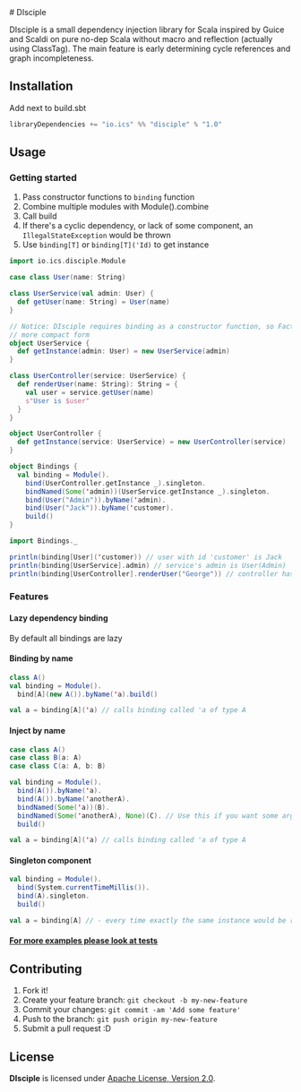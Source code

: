 <snippet>
  <content>
# DIsciple

DIsciple is a small dependency injection library for Scala inspired by Guice and Scaldi on pure no-dep Scala without
macro and reflection (actually using ClassTag). The main feature is early determining cycle references
and graph incompleteness.

## Installation

Add next to build.sbt
```scala
libraryDependencies += "io.ics" %% "disciple" % "1.0"
```

## Usage

### Getting started

1. Pass constructor functions to ```binding``` function
2. Combine multiple modules with Module().combine
3. Call build
4. If there's a cyclic dependency, or lack of some component, an ```IllegalStateException``` would be thrown
5. Use ```binding[T]``` or ```binding[T]('Id)``` to get instance

```scala
import io.ics.disciple.Module

case class User(name: String)

class UserService(val admin: User) {
  def getUser(name: String) = User(name)
}

// Notice: DIsciple requires binding as a constructor function, so Factory methods are not required, but it allows to use]
// more compact form
object UserService {
  def getInstance(admin: User) = new UserService(admin)
}

class UserController(service: UserService) {
  def renderUser(name: String): String = {
    val user = service.getUser(name)
    s"User is $user"
  }
}

object UserController {
  def getInstance(service: UserService) = new UserController(service)
}

object Bindings {
  val binding = Module().
    bind(UserController.getInstance _).singleton.
    bindNamed(Some('admin))(UserService.getInstance _).singleton.
    bind(User("Admin")).byName('admin).
    bind(User("Jack")).byName('customer).
    build()
}

import Bindings._

println(binding[User]('customer)) // user with id 'customer' is Jack
println(binding[UserService].admin) // service's admin is User(Admin)
println(binding[UserController].renderUser("George")) // controller has it's dependency

```

### Features

#### Lazy dependency binding
By default all bindings are lazy

#### Binding by name
```scala
class A()
val binding = Module().
  bind[A](new A()).byName('a).build()

val a = binding[A]('a) // calls binding called 'a of type A
```

#### Inject by name
```scala
case class A()
case class B(a: A)
case class C(a: A, b: B)

val binding = Module().
  bind(A()).byName('a).
  bind(A()).byName('anotherA).
  bindNamed(Some('a))(B).
  bindNamed(Some('anotherA), None)(C). // Use this if you want some args binded by name and others by type
  build()

val a = binding[A]('a) // calls binding called 'a of type A
```

#### Singleton component

```scala
val binding = Module().
  bind(System.currentTimeMillis()).
  bind(A).singleton.
  build()

val a = binding[A] // - every time exactly the same instance would be returned
```

#### [For more examples please look at tests](https://github.com/KORPSE/disciple/tree/master/src/test/scala/io/ics)

## Contributing

1. Fork it!
2. Create your feature branch: `git checkout -b my-new-feature`
3. Commit your changes: `git commit -am 'Add some feature'`
4. Push to the branch: `git push origin my-new-feature`
5. Submit a pull request :D

## License

**DIsciple** is licensed under [Apache License, Version 2.0](http://www.apache.org/licenses/LICENSE-2.0).
